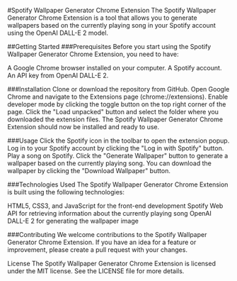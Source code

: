 #Spotify Wallpaper Generator Chrome Extension
The Spotify Wallpaper Generator Chrome Extension is a tool that allows you to generate wallpapers based on the currently playing song in your Spotify account using the OpenAI DALL-E 2 model.

##Getting Started
###Prerequisites
Before you start using the Spotify Wallpaper Generator Chrome Extension, you need to have:

A Google Chrome browser installed on your computer.
A Spotify account.
An API key from OpenAI DALL-E 2.

###Installation
Clone or download the repository from GitHub.
Open Google Chrome and navigate to the Extensions page (chrome://extensions).
Enable developer mode by clicking the toggle button on the top right corner of the page.
Click the "Load unpacked" button and select the folder where you downloaded the extension files.
The Spotify Wallpaper Generator Chrome Extension should now be installed and ready to use.

###Usage
Click the Spotify icon in the toolbar to open the extension popup.
Log in to your Spotify account by clicking the "Log in with Spotify" button.
Play a song on Spotify.
Click the "Generate Wallpaper" button to generate a wallpaper based on the currently playing song.
You can download the wallpaper by clicking the "Download Wallpaper" button.

###Technologies Used
The Spotify Wallpaper Generator Chrome Extension is built using the following technologies:

HTML5, CSS3, and JavaScript for the front-end development
Spotify Web API for retrieving information about the currently playing song
OpenAI DALL-E 2 for generating the wallpaper image

###Contributing
We welcome contributions to the Spotify Wallpaper Generator Chrome Extension. If you have an idea for a feature or improvement, please create a pull request with your changes.

License
The Spotify Wallpaper Generator Chrome Extension is licensed under the MIT license. See the LICENSE file for more details.
